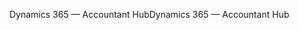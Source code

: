 <span data-ttu-id="33331-101">Dynamics 365 — Accountant Hub</span><span class="sxs-lookup"><span data-stu-id="33331-101">Dynamics 365 — Accountant Hub</span></span>
